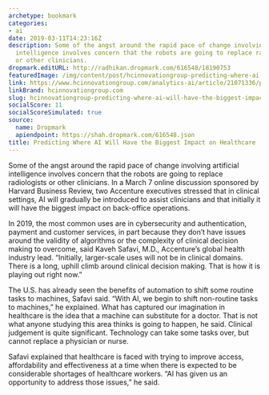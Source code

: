 ```yaml
---
archetype: bookmark
categories:
- ai
date: 2019-03-11T14:23:16Z
description: Some of the angst around the rapid pace of change involving artificial
  intelligence involves concern that the robots are going to replace radiologists
  or other clinicians.
dropmark.editURL: http://radhikan.dropmark.com/616548/18190753
featuredImage: /img/content/post/hcinnovationgroup-predicting-where-ai-will-have-the-biggest-impact-on-healthcare.jpg
link: https://www.hcinnovationgroup.com/analytics-ai/article/21071336/predicting-where-ai-will-have-the-biggest-impact-on-healthcare
linkBrand: hcinnovationgroup.com
slug: hcinnovationgroup-predicting-where-ai-will-have-the-biggest-impact-on-healthcare
socialScore: 11
socialScoreSimulated: true
source:
  name: Dropmark
  apiendpoint: https://shah.dropmark.com/616548.json
title: Predicting Where AI Will Have the Biggest Impact on Healthcare
---
```

Some of the angst around the rapid pace of change involving artificial intelligence involves concern that the robots are going to replace radiologists or other clinicians. In a March 7 online discussion sponsored by Harvard Business Review, two Accenture executives stressed that in clinical settings, AI will gradually be introduced to assist clinicians and that initially it will have the biggest impact on back-office operations.

In 2019, the most common uses are in cybersecurity and authentication, payment and customer services, in part because they don’t have issues around the validity of algorithms or the complexity of clinical decision making to overcome, said Kaveh Safavi, M.D., Accenture’s global health industry lead. “Initially, larger-scale uses will not be in clinical domains. There is a long, uphill climb around clinical decision making. That is how it is playing out right now.”

The U.S. has already seen the benefits of automation to shift some routine tasks to machines, Safavi said. “With AI, we begin to shift non-routine tasks to machines,” he explained. What has captured our imagination in healthcare is the idea that a machine can substitute for a doctor. That is not what anyone studying this area thinks is going to happen, he said. Clinical judgement is quite significant. Technology can take some tasks over, but cannot replace a physician or nurse.

Safavi explained that healthcare is faced with trying to improve access, affordability and effectiveness at a time when there is expected to be considerable shortages of healthcare workers. “AI has given us an opportunity to address those issues,” he said.  

